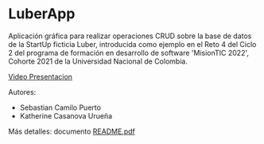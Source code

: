 # LuberApp

Aplicación gráfica para realizar operaciones CRUD sobre la base de datos de la StartUp ficticia Luber, introducida como ejemplo en el Reto 4 del Ciclo 2 del programa de formación en desarrollo de software 'MisionTIC 2022', Cohorte 2021 de la Universidad Nacional de Colombia.

[Video Presentacion](https://youtu.be/JSYpWc2DQCY)

Autores:

 - Sebastian Camilo Puerto
 - Katherine Casanova Urueña

Más detalles: documento [README.pdf](https://github.com/Cohnan/MisionTICReto5/blob/main/README.pdf)
